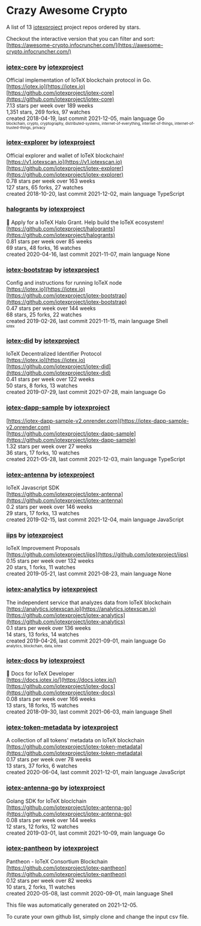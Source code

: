 # Crazy Awesome Crypto
A list of 13 [iotexproject](https://github.com/iotexproject) project repos ordered by stars.  

Checkout the interactive version that you can filter and sort: 
[https://awesome-crypto.infocruncher.com/](https://awesome-crypto.infocruncher.com/)  


### [iotex-core](https://github.com/iotexproject/iotex-core) by [iotexproject](https://github.com/iotexproject)  
Official implementation of IoTeX blockchain protocol in Go.  
[https://iotex.io](https://iotex.io)  
[https://github.com/iotexproject/iotex-core](https://github.com/iotexproject/iotex-core)  
7.13 stars per week over 189 weeks  
1,351 stars, 269 forks, 97 watches  
created 2018-04-19, last commit 2021-12-05, main language Go  
<sub><sup>blockchain, crypto, cryptography, distributed-systems, internet-of-everything, internet-of-things, internet-of-trusted-things, privacy</sup></sub>


### [iotex-explorer](https://github.com/iotexproject/iotex-explorer) by [iotexproject](https://github.com/iotexproject)  
Official explorer and wallet of IoTeX blockchain!  
[https://v1.iotexscan.io](https://v1.iotexscan.io)  
[https://github.com/iotexproject/iotex-explorer](https://github.com/iotexproject/iotex-explorer)  
0.78 stars per week over 163 weeks  
127 stars, 65 forks, 27 watches  
created 2018-10-20, last commit 2021-12-02, main language TypeScript  


### [halogrants](https://github.com/iotexproject/halogrants) by [iotexproject](https://github.com/iotexproject)  
👟 Apply for a IoTeX Halo Grant. Help build the IoTeX ecosystem!  
[https://github.com/iotexproject/halogrants](https://github.com/iotexproject/halogrants)  
0.81 stars per week over 85 weeks  
69 stars, 48 forks, 16 watches  
created 2020-04-16, last commit 2021-11-07, main language None  


### [iotex-bootstrap](https://github.com/iotexproject/iotex-bootstrap) by [iotexproject](https://github.com/iotexproject)  
Config and instructions for running IoTeX node  
[https://iotex.io](https://iotex.io)  
[https://github.com/iotexproject/iotex-bootstrap](https://github.com/iotexproject/iotex-bootstrap)  
0.47 stars per week over 144 weeks  
68 stars, 25 forks, 22 watches  
created 2019-02-26, last commit 2021-11-15, main language Shell  
<sub><sup>iotex</sup></sub>


### [iotex-did](https://github.com/iotexproject/iotex-did) by [iotexproject](https://github.com/iotexproject)  
IoTeX Decentralized Identifier Protocol  
[https://iotex.io](https://iotex.io)  
[https://github.com/iotexproject/iotex-did](https://github.com/iotexproject/iotex-did)  
0.41 stars per week over 122 weeks  
50 stars, 8 forks, 13 watches  
created 2019-07-29, last commit 2021-07-28, main language Go  


### [iotex-dapp-sample](https://github.com/iotexproject/iotex-dapp-sample) by [iotexproject](https://github.com/iotexproject)  
  
[https://iotex-dapp-sample-v2.onrender.com](https://iotex-dapp-sample-v2.onrender.com)  
[https://github.com/iotexproject/iotex-dapp-sample](https://github.com/iotexproject/iotex-dapp-sample)  
1.32 stars per week over 27 weeks  
36 stars, 17 forks, 10 watches  
created 2021-05-28, last commit 2021-12-03, main language TypeScript  


### [iotex-antenna](https://github.com/iotexproject/iotex-antenna) by [iotexproject](https://github.com/iotexproject)  
IoTeX Javascript SDK  
[https://github.com/iotexproject/iotex-antenna](https://github.com/iotexproject/iotex-antenna)  
0.2 stars per week over 146 weeks  
29 stars, 17 forks, 13 watches  
created 2019-02-15, last commit 2021-12-04, main language JavaScript  


### [iips](https://github.com/iotexproject/iips) by [iotexproject](https://github.com/iotexproject)  
IoTeX Improvement Proposals  
[https://github.com/iotexproject/iips](https://github.com/iotexproject/iips)  
0.15 stars per week over 132 weeks  
20 stars, 1 forks, 11 watches  
created 2019-05-21, last commit 2021-08-23, main language None  


### [iotex-analytics](https://github.com/iotexproject/iotex-analytics) by [iotexproject](https://github.com/iotexproject)  
The independent service that analyzes data from IoTeX blockchain  
[https://analytics.iotexscan.io](https://analytics.iotexscan.io)  
[https://github.com/iotexproject/iotex-analytics](https://github.com/iotexproject/iotex-analytics)  
0.1 stars per week over 136 weeks  
14 stars, 13 forks, 14 watches  
created 2019-04-26, last commit 2021-09-01, main language Go  
<sub><sup>analytics, blockchain, data, iotex</sup></sub>


### [iotex-docs](https://github.com/iotexproject/iotex-docs) by [iotexproject](https://github.com/iotexproject)  
:trumpet: Docs for IoTeX Developer  
[https://docs.iotex.io/](https://docs.iotex.io/)  
[https://github.com/iotexproject/iotex-docs](https://github.com/iotexproject/iotex-docs)  
0.08 stars per week over 166 weeks  
13 stars, 18 forks, 15 watches  
created 2018-09-30, last commit 2021-06-03, main language Shell  


### [iotex-token-metadata](https://github.com/iotexproject/iotex-token-metadata) by [iotexproject](https://github.com/iotexproject)  
A collection of all tokens' metadata on IoTeX blockchain  
[https://github.com/iotexproject/iotex-token-metadata](https://github.com/iotexproject/iotex-token-metadata)  
0.17 stars per week over 78 weeks  
13 stars, 37 forks, 6 watches  
created 2020-06-04, last commit 2021-12-01, main language JavaScript  


### [iotex-antenna-go](https://github.com/iotexproject/iotex-antenna-go) by [iotexproject](https://github.com/iotexproject)  
Golang SDK for IoTeX bloclchain  
[https://github.com/iotexproject/iotex-antenna-go](https://github.com/iotexproject/iotex-antenna-go)  
0.08 stars per week over 144 weeks  
12 stars, 12 forks, 12 watches  
created 2019-03-01, last commit 2021-10-09, main language Go  


### [iotex-pantheon](https://github.com/iotexproject/iotex-pantheon) by [iotexproject](https://github.com/iotexproject)  
Pantheon - IoTeX Consortium Blockchain  
[https://github.com/iotexproject/iotex-pantheon](https://github.com/iotexproject/iotex-pantheon)  
0.12 stars per week over 82 weeks  
10 stars, 2 forks, 11 watches  
created 2020-05-08, last commit 2020-09-01, main language Shell  


This file was automatically generated on 2021-12-05.  

To curate your own github list, simply clone and change the input csv file.  